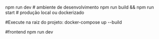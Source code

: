 
npm run dev  # ambiente de desenvolvimento
npm run build && npm run start  # produção local ou dockerizado


#Execute na raiz do projeto:
docker-compose up --build



#frontend
npm run dev